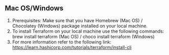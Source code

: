 ## Mac OS/Windows ##

1) Prerequisites: Make sure that you have Homebrew (Mac OS) / Chocolatey (Windows) package installed on your local machine.
2) To install Terraform on your local machine use the following commands:
brew install terraform (Mac OS) /
choco install terraform (Windows)
3) For more information refer to the following link:
https://learn.hashicorp.com/tutorials/terraform/install-cli

